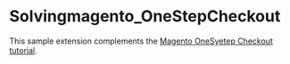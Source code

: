 Solvingmagento_OneStepCheckout
==============================

This sample extension complements the [Magento OneSyetep Checkout tutorial].

[Magento OneSyetep Checkout tutorial]: http://www.solvingmagento.com/onestep-checkout-a-magento-tutorial-part-1-steps-1-4-of-12/
